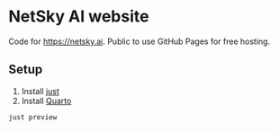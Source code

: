 # NetSky AI website

Code for https://netsky.ai. Public to use GitHub Pages for free hosting.

## Setup

1. Install [just](https://github.com/casey/just)
2. Install [Quarto](https://quarto.org/docs/get-started)

```bash
just preview
```


